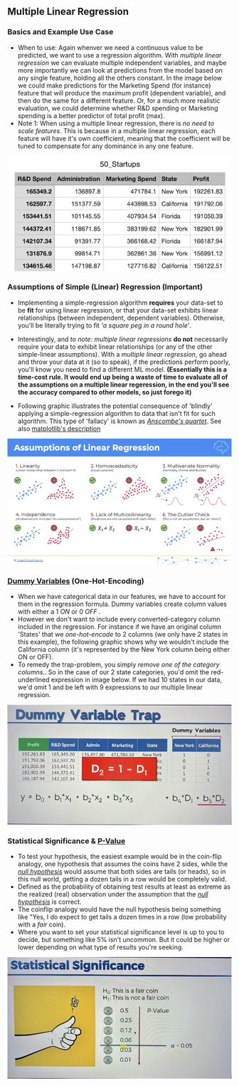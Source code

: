 ## Multiple Linear Regression

### Basics and Example Use Case

- When to use: Again whenver we need a continuous value to be predicted, we want to use a regression algorithm. With _multiple linear regression_ we can evaluate multiple independent variables, and maybe more importantly we can look at predictions from the model based on any single feature, holding all the others constant. In the image below we could make predictions for the Marketing Spend (for instance) feature that will produce the maximum profit (dependent variable), and then do the same for a different feature. Or, for a much more realistic evaluation, we could determine whether R&D spending or Marketing spending is a better predictor of total profit (max).
- Note 1: When using a multiple linear regression, there is _no need to scale features_. This is because in a multiple linear regression, each feature will have it's own coefficient, meaning that the coefficient will be tuned to compensate for any dominance in any one feature.

![multiple-linear-reg-1](./multiple-linear-reg-1.png)

### Assumptions of Simple (Linear) Regression (Important)

- Implementing a simple-regression algorithm **requires** your data-set to be **fit** for using linear regression, or that your data-set exhibits linear relationships (between independent, dependent variables). Otherwise, you'll be literally trying to fit _'a square peg in a round hole'_.

- Interestingly, and _to note:_ _multiple linear regressions_ **do not** necessarily require your data to exhibit linear relationships (or any of the other simple-linear assumptions). With a _multiple linear regression_, go ahead and throw your data at it (so to speak), if the predictions perform poorly, you'll know you need to find a different ML model. **(Essentially this is a time-cost rule. It would end up being a waste of time to evaluate all of the assumptions on a multiple linear regeression, in the end you'll see the accuracy compared to other models, so just forego it)**

- Following graphic illustrates the potential consequence of 'blindly' applying a simple-regression algorithm to data that isn't fit for such algorithm. This type of 'fallacy' is known as [_Anscombe's quartet_](https://en.wikipedia.org/wiki/Anscombe%27s_quartet). See also [matplotlib's description](https://matplotlib.org/stable/gallery/specialty_plots/anscombe.html)

![assumptions-linear-reg-1](./assumptions-linear-reg-1.png)

### [Dummy Variables](<https://en.wikipedia.org/wiki/Dummy_variable_(statistics)>) (One-Hot-Encoding)

- When we have categorical data in our features, we have to account for them in the regression formula. Dummy variables create column values with either a 1 _ON_ or 0 _OFF_ .
- However we don't want to include every converted-category column included in the regression. For instance if we have an original column 'States' that we _one-hot-encode_ to 2 columns (we only have 2 states in this example), the following graphic shows why we wouldn't include the California column (it's represented by the New York column being either ON or OFF).
- To remedy the trap-problem, you simply _remove one of the category columns_.. So in the case of our 2 state categories, you'd omit the red-underlined expression in image below. If we had 10 states in our data, we'd omit 1 and be left with 9 expressions to our multiple linear regression.

![dummy-variable-trap](./IMG_6878.png)

### Statistical Significance & [P-Value](https://en.wikipedia.org/wiki/P-value)

- To test your hypothesis, the easiest example would be in the coin-flip analogy, one hypothesis that assumes the coins have 2 sides, while the [_null hypothesis_](https://www.youtube.com/watch?v=fb8BSFr0isg) would assume that both sides are tails (or heads), so in this null world, getting a dozen tails in a row would be completely valid.
- Defined as the probability of obtaining test results at least as extreme as the realized (real) observation under the assumption that the [_null hypothesis_](https://en.wikipedia.org/wiki/Null_hypothesis) is correct.
- The coinflip analogy would have the null hypothesis being something like "Yes, I do expect to get tails a dozen times in a row (low probability with a _fair_ coin).
- Where you want to set your statistical significance level is up to you to decide, but something like 5% isn't uncommon. But it could be higher or lower depending on what type of results you're seeking.

![stat-sig-1](./IMG_6905.png)
